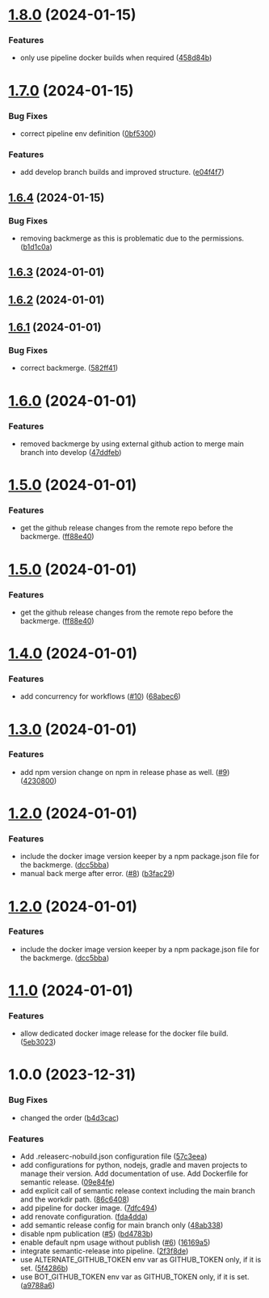 # [1.8.0](https://github.com/macstab/semantic-release-maven-gradle-nodejs-python-git-jq/compare/v1.7.0...v1.8.0) (2024-01-15)


### Features

* only use pipeline docker builds when required ([458d84b](https://github.com/macstab/semantic-release-maven-gradle-nodejs-python-git-jq/commit/458d84b92112401c672162f50f65ae4a3376e79d))

# [1.7.0](https://github.com/macstab/semantic-release-maven-gradle-nodejs-python-git-jq/compare/v1.6.4...v1.7.0) (2024-01-15)


### Bug Fixes

* correct pipeline env definition ([0bf5300](https://github.com/macstab/semantic-release-maven-gradle-nodejs-python-git-jq/commit/0bf5300c7e371a6828de7e88bdc6d02205d35dd0))


### Features

* add develop branch builds and improved structure. ([e04f4f7](https://github.com/macstab/semantic-release-maven-gradle-nodejs-python-git-jq/commit/e04f4f795003055ee036d868cdce8b420b10a3f1))

## [1.6.4](https://github.com/macstab/semantic-release-maven-gradle-nodejs-python-git-jq/compare/v1.6.3...v1.6.4) (2024-01-15)


### Bug Fixes

* removing backmerge as this is problematic due to the permissions. ([b1d1c0a](https://github.com/macstab/semantic-release-maven-gradle-nodejs-python-git-jq/commit/b1d1c0a65b295e4d63408bdbb39875a6b9164eec))

## [1.6.3](https://github.com/macstab/semantic-release-maven-gradle-nodejs-python-git-jq/compare/v1.6.2...v1.6.3) (2024-01-01)

## [1.6.2](https://github.com/macstab/semantic-release-maven-gradle-nodejs-python-git-jq/compare/v1.6.1...v1.6.2) (2024-01-01)

## [1.6.1](https://github.com/macstab/semantic-release-maven-gradle-nodejs-python-git-jq/compare/v1.6.0...v1.6.1) (2024-01-01)


### Bug Fixes

* correct backmerge. ([582ff41](https://github.com/macstab/semantic-release-maven-gradle-nodejs-python-git-jq/commit/582ff41f009fe1123c9e43276ebde9c45204f3b6))

# [1.6.0](https://github.com/macstab/semantic-release-maven-gradle-nodejs-python-git-jq/compare/v1.5.0...v1.6.0) (2024-01-01)


### Features

* removed backmerge by using external github action to merge main branch into develop ([47ddfeb](https://github.com/macstab/semantic-release-maven-gradle-nodejs-python-git-jq/commit/47ddfeb2e3668c9fac5ca7c54a253d07e1b72f50))

# [1.5.0](https://github.com/macstab/semantic-release-maven-gradle-nodejs-python-git-jq/compare/v1.4.0...v1.5.0) (2024-01-01)


### Features

* get the github release changes from the remote repo before the backmerge. ([ff88e40](https://github.com/macstab/semantic-release-maven-gradle-nodejs-python-git-jq/commit/ff88e40394993e7556d07d5b70816ee247f28da9))

# [1.5.0](https://github.com/macstab/semantic-release-maven-gradle-nodejs-python-git-jq/compare/v1.4.0...v1.5.0) (2024-01-01)


### Features

* get the github release changes from the remote repo before the backmerge. ([ff88e40](https://github.com/macstab/semantic-release-maven-gradle-nodejs-python-git-jq/commit/ff88e40394993e7556d07d5b70816ee247f28da9))

# [1.4.0](https://github.com/macstab/semantic-release-maven-gradle-nodejs-python-git-jq/compare/v1.3.0...v1.4.0) (2024-01-01)


### Features

* add concurrency for workflows ([#10](https://github.com/macstab/semantic-release-maven-gradle-nodejs-python-git-jq/issues/10)) ([68abec6](https://github.com/macstab/semantic-release-maven-gradle-nodejs-python-git-jq/commit/68abec6e182de3b3a65fcfc1c7960499013310b3))

# [1.3.0](https://github.com/macstab/semantic-release-maven-gradle-nodejs-python-git-jq/compare/v1.2.0...v1.3.0) (2024-01-01)


### Features

* add npm version change on npm in release phase as well. ([#9](https://github.com/macstab/semantic-release-maven-gradle-nodejs-python-git-jq/issues/9)) ([4230800](https://github.com/macstab/semantic-release-maven-gradle-nodejs-python-git-jq/commit/4230800c8b95b23dc0e6f52cf7df2351ac16a828))

# [1.2.0](https://github.com/macstab/semantic-release-maven-gradle-nodejs-python-git-jq/compare/v1.1.0...v1.2.0) (2024-01-01)


### Features

* include the docker image version keeper by a npm package.json file for the backmerge. ([dcc5bba](https://github.com/macstab/semantic-release-maven-gradle-nodejs-python-git-jq/commit/dcc5bba3c4040d4302f5f090b3bd59b165312dcf))
* manual back merge after error. ([#8](https://github.com/macstab/semantic-release-maven-gradle-nodejs-python-git-jq/issues/8)) ([b3fac29](https://github.com/macstab/semantic-release-maven-gradle-nodejs-python-git-jq/commit/b3fac29a0f47d7208ffe165d716551ccf84f8c0b))

# [1.2.0](https://github.com/macstab/semantic-release-maven-gradle-nodejs-python-git-jq/compare/v1.1.0...v1.2.0) (2024-01-01)


### Features

* include the docker image version keeper by a npm package.json file for the backmerge. ([dcc5bba](https://github.com/macstab/semantic-release-maven-gradle-nodejs-python-git-jq/commit/dcc5bba3c4040d4302f5f090b3bd59b165312dcf))

# [1.1.0](https://github.com/macstab/semantic-release-maven-gradle-nodejs-python-git-jq/compare/v1.0.0...v1.1.0) (2024-01-01)


### Features

* allow dedicated docker image release for the docker file build. ([5eb3023](https://github.com/macstab/semantic-release-maven-gradle-nodejs-python-git-jq/commit/5eb3023824b60105135d6bdb21bab14332ca3888))

# 1.0.0 (2023-12-31)


### Bug Fixes

* changed the order ([b4d3cac](https://github.com/macstab/semantic-release-maven-gradle-nodejs-python-git-jq/commit/b4d3cac8358ff18541acebe25d457209d93f6101))


### Features

* Add .releaserc-nobuild.json configuration file ([57c3eea](https://github.com/macstab/semantic-release-maven-gradle-nodejs-python-git-jq/commit/57c3eea38195d660e66f2ba4461710c88a5f2fa8))
* add configurations for python, nodejs, gradle and maven projects to manage their version. Add documentation of use. Add Dockerfile for semantic release. ([09e84fe](https://github.com/macstab/semantic-release-maven-gradle-nodejs-python-git-jq/commit/09e84fef0899657334601312554ed4ed4503bb18))
* add explicit call of semantic release context including the main branch and the workdir path. ([86c6408](https://github.com/macstab/semantic-release-maven-gradle-nodejs-python-git-jq/commit/86c6408d24cc1589fcaee7a22c10dd66f646857d))
* add pipeline for docker image. ([7dfc494](https://github.com/macstab/semantic-release-maven-gradle-nodejs-python-git-jq/commit/7dfc494ebe55ec1872ff7359e0ca11110a3d5cca))
* add renovate configuration. ([fda4dda](https://github.com/macstab/semantic-release-maven-gradle-nodejs-python-git-jq/commit/fda4dda274d7b9cbe02426f628ac403d8d14c0b4))
* add semantic release config for main branch only ([48ab338](https://github.com/macstab/semantic-release-maven-gradle-nodejs-python-git-jq/commit/48ab3380c2514baf02745ffdec612343386fe57f))
* disable npm publication ([#5](https://github.com/macstab/semantic-release-maven-gradle-nodejs-python-git-jq/issues/5)) ([bd4783b](https://github.com/macstab/semantic-release-maven-gradle-nodejs-python-git-jq/commit/bd4783b493856645bac5f3c932603ae8504d9ed4))
* enable default npm usage without publish ([#6](https://github.com/macstab/semantic-release-maven-gradle-nodejs-python-git-jq/issues/6)) ([16169a5](https://github.com/macstab/semantic-release-maven-gradle-nodejs-python-git-jq/commit/16169a50e906cdc1c147a3022167a8d7599f5e15))
* integrate semantic-release into pipeline. ([2f3f8de](https://github.com/macstab/semantic-release-maven-gradle-nodejs-python-git-jq/commit/2f3f8de2f57dc40ba0eb5c9c84f84c1c39b1ad66))
* use ALTERNATE_GITHUB_TOKEN env var as GITHUB_TOKEN only, if it is set. ([5f4286b](https://github.com/macstab/semantic-release-maven-gradle-nodejs-python-git-jq/commit/5f4286b1c2d4cd017318d5a85c0bf95c3b2a899e))
* use BOT_GITHUB_TOKEN env var as GITHUB_TOKEN only, if it is set. ([a9788a6](https://github.com/macstab/semantic-release-maven-gradle-nodejs-python-git-jq/commit/a9788a6130e6083338aa7603e96b027252ae5a21))
